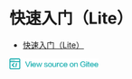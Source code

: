 # 快速入门（Lite）

<!-- TOC -->

- [快速入门（Lite）](#快速入门lite)

<!-- /TOC -->

<a href="https://gitee.com/mindspore/docs/blob/master/lite/tutorials/source_zh_cn/quick_start/quick_start_lite.md" target="_blank"><img src="../_static/logo_source.png"></a>


